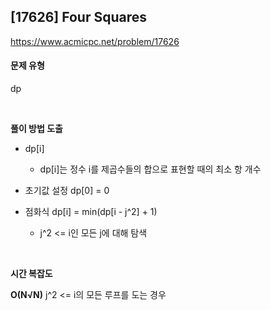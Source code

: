 ## [17626] Four Squares

https://www.acmicpc.net/problem/17626  

#### 문제 유형

dp

<br>

**풀이 방법 도출**

- dp[i]
  - dp[i]는 정수 i를 제곱수들의 합으로 표현할 때의 최소 항 개수
    
- 초기값 설정 dp[0] = 0

- 점화식 dp[i] = min(dp[i - j^2] + 1)
  - j^2 <= i인 모든 j에 대해 탐색

<br>

**시간 복잡도**

**O(N√N)**
j^2 <= i의 모든 루프를 도는 경우
